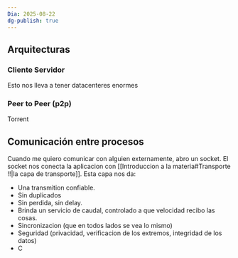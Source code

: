 ```yaml
---
Dia: 2025-08-22
dg-publish: true
---
```

## Arquitecturas 

### Cliente Servidor 
Esto nos lleva a tener datacenteres enormes

### Peer to Peer (p2p)
Torrent

## Comunicación entre procesos
Cuando me quiero comunicar con alguien externamente, abro un socket. El socket nos conecta la aplicacion con [[Introduccion a la materia#Transporte !!|la capa de transporte]]. 
Esta capa nos da:
- Una transmition confiable.
- Sin duplicados
- Sin perdida, sin delay.
- Brinda un servicio de caudal, controlado a que velocidad recibo las cosas.
- Sincronizacion (que en todos lados se vea lo mismo)
- Seguridad (privacidad, verificacion de los extremos, integridad de los datos)
- C


